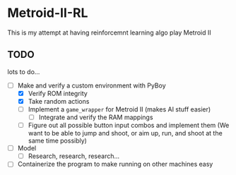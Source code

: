 # Metroid-II-RL

This is my attempt at having reinforcemnt learning algo play Metroid II

## TODO
lots to do...

- [ ] Make and verify a custom environment with PyBoy
    - [x] Verify ROM integrity
    - [x] Take random actions
    - [ ] Implement a `game_wrapper` for Metroid II (makes AI stuff easier)
        - [ ] Integrate and verify the RAM mappings 
    - [ ] Figure out all possible button input combos and implement them (We
      want to be able to jump and shoot, or aim up, run, and shoot at the same
      time possibly)

- [ ] Model
    - [ ] Research, research, research...
- [ ] Containerize the program to make running on other machines easy
